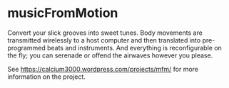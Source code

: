 # musicFromMotion
Convert your slick grooves into sweet tunes.  Body movements are transmitted wirelessly to a host computer and then translated into pre-programmed beats and instruments.  And everything is reconfigurable on the fly; you can serenade or offend the airwaves however you please.

See https://calcium3000.wordpress.com/projects/mfm/ for more information on the project.  
